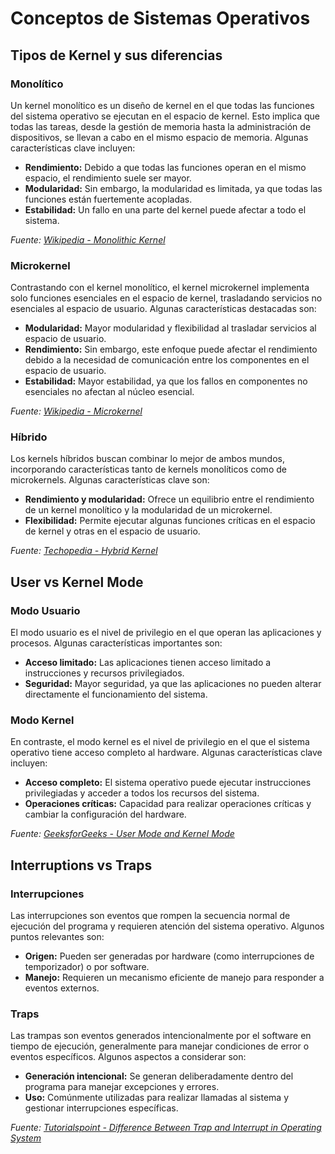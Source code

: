 # Conceptos de Sistemas Operativos

## Tipos de Kernel y sus diferencias

### Monolítico

Un kernel monolítico es un diseño de kernel en el que todas las funciones del sistema operativo se ejecutan en el espacio de kernel. Esto implica que todas las tareas, desde la gestión de memoria hasta la administración de dispositivos, se llevan a cabo en el mismo espacio de memoria. Algunas características clave incluyen:

- **Rendimiento:** Debido a que todas las funciones operan en el mismo espacio, el rendimiento suele ser mayor.
- **Modularidad:** Sin embargo, la modularidad es limitada, ya que todas las funciones están fuertemente acopladas.
- **Estabilidad:** Un fallo en una parte del kernel puede afectar a todo el sistema.

*Fuente: [Wikipedia - Monolithic Kernel](https://en.wikipedia.org/wiki/Monolithic_kernel)*

### Microkernel

Contrastando con el kernel monolítico, el kernel microkernel implementa solo funciones esenciales en el espacio de kernel, trasladando servicios no esenciales al espacio de usuario. Algunas características destacadas son:

- **Modularidad:** Mayor modularidad y flexibilidad al trasladar servicios al espacio de usuario.
- **Rendimiento:** Sin embargo, este enfoque puede afectar el rendimiento debido a la necesidad de comunicación entre los componentes en el espacio de usuario.
- **Estabilidad:** Mayor estabilidad, ya que los fallos en componentes no esenciales no afectan al núcleo esencial.

*Fuente: [Wikipedia - Microkernel](https://en.wikipedia.org/wiki/Microkernel)*

### Híbrido

Los kernels híbridos buscan combinar lo mejor de ambos mundos, incorporando características tanto de kernels monolíticos como de microkernels. Algunas características clave son:

- **Rendimiento y modularidad:** Ofrece un equilibrio entre el rendimiento de un kernel monolítico y la modularidad de un microkernel.
- **Flexibilidad:** Permite ejecutar algunas funciones críticas en el espacio de kernel y otras en el espacio de usuario.

*Fuente: [Techopedia - Hybrid Kernel](https://www.techopedia.com/definition/31536/hybrid-kernel)*

## User vs Kernel Mode

### Modo Usuario

El modo usuario es el nivel de privilegio en el que operan las aplicaciones y procesos. Algunas características importantes son:

- **Acceso limitado:** Las aplicaciones tienen acceso limitado a instrucciones y recursos privilegiados.
- **Seguridad:** Mayor seguridad, ya que las aplicaciones no pueden alterar directamente el funcionamiento del sistema.


### Modo Kernel

En contraste, el modo kernel es el nivel de privilegio en el que el sistema operativo tiene acceso completo al hardware. Algunas características clave incluyen:

- **Acceso completo:** El sistema operativo puede ejecutar instrucciones privilegiadas y acceder a todos los recursos del sistema.
- **Operaciones críticas:** Capacidad para realizar operaciones críticas y cambiar la configuración del hardware.

*Fuente: [GeeksforGeeks - User Mode and Kernel Mode](https://learn.microsoft.com/en-us/windows-hardware/drivers/gettingstarted/user-mode-and-kernel-mode)*

## Interruptions vs Traps

### Interrupciones

Las interrupciones son eventos que rompen la secuencia normal de ejecución del programa y requieren atención del sistema operativo. Algunos puntos relevantes son:

- **Origen:** Pueden ser generadas por hardware (como interrupciones de temporizador) o por software.
- **Manejo:** Requieren un mecanismo eficiente de manejo para responder a eventos externos.


### Traps

Las trampas son eventos generados intencionalmente por el software en tiempo de ejecución, generalmente para manejar condiciones de error o eventos específicos. Algunos aspectos a considerar son:

- **Generación intencional:** Se generan deliberadamente dentro del programa para manejar excepciones y errores.
- **Uso:** Comúnmente utilizadas para realizar llamadas al sistema y gestionar interrupciones específicas.

*Fuente: [Tutorialspoint - Difference Between Trap and Interrupt in Operating System](https://www.tutorialspoint.com/difference-between-trap-and-interrupt-in-operating-system)*